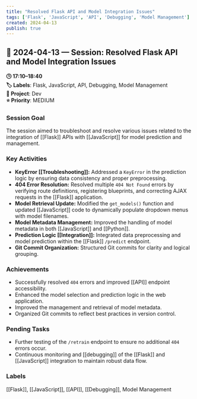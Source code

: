 ```yaml
---
title: "Resolved Flask API and Model Integration Issues"
tags: ['Flask', 'JavaScript', 'API', 'Debugging', 'Model Management']
created: 2024-04-13
publish: true
---
```


## 📅 2024-04-13 — Session: Resolved Flask API and Model Integration Issues

**🕒 17:10–18:40**  
**🏷️ Labels**: Flask, JavaScript, API, Debugging, Model Management  
**📂 Project**: Dev  
**⭐ Priority**: MEDIUM  


### Session Goal
The session aimed to troubleshoot and resolve various issues related to the integration of [[Flask]] APIs with [[JavaScript]] for model prediction and management.

### Key Activities
- **KeyError [[Troubleshooting]]:** Addressed a `KeyError` in the prediction logic by ensuring data consistency and proper preprocessing.
- **404 Error Resolution:** Resolved multiple `404 Not Found` errors by verifying route definitions, registering blueprints, and correcting AJAX requests in the [[Flask]] application.
- **Model Retrieval Update:** Modified the `get_models()` function and updated [[JavaScript]] code to dynamically populate dropdown menus with model filenames.
- **Model Metadata Management:** Improved the handling of model metadata in both [[JavaScript]] and [[Python]].
- **Prediction Logic [[Integration]]:** Integrated data preprocessing and model prediction within the [[Flask]] `/predict` endpoint.
- **Git Commit Organization:** Structured Git commits for clarity and logical grouping.

### Achievements
- Successfully resolved `404` errors and improved [[API]] endpoint accessibility.
- Enhanced the model selection and prediction logic in the web application.
- Improved the management and retrieval of model metadata.
- Organized Git commits to reflect best practices in version control.

### Pending Tasks
- Further testing of the `/retrain` endpoint to ensure no additional `404` errors occur.
- Continuous monitoring and [[debugging]] of the [[Flask]] and [[JavaScript]] integration to maintain robust data flow.

### Labels
[[Flask]], [[JavaScript]], [[API]], [[Debugging]], Model Management
